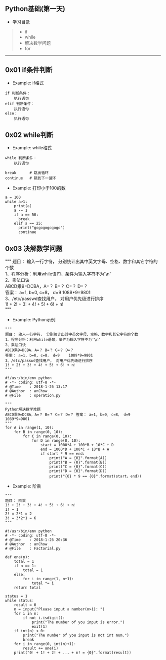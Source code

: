 ## Python基础(第一天)

*  学习目录  
> * if
> * while
> * 解决数学问题
> * for

---
## 0x01 if条件判断
* Example: if格式
```
if 判断条件：
    执行语句
elif 判断条件：
    执行语句
else:
    执行语句
```

## 0x02 while判断  
* Example: while格式
```
while 判断条件：
    执行语句

break      # 跳出循环
continue   # 跳到下一循环
```

* Example: 打印小于100的数
```
a = 100
while a>1:
    print(a)
    a -= 1
    if a == 50:
      break
    elif a == 25:
      print("gogogogogogo")
      continue
```

## 0x03 决解数学问题
"""
题目： 输入一行字符， 分别统计出其中英文字母、空格、数字和其它字符的个数  
1、程序分析：利用while语句，条件为输入字符不为'\n'  
2、乘法口诀  
ABCD乘9=DCBA，A=？ B=？ C=？ D=？  
答案： a=1, b=0, c=8， d=9    1089*9=9801  
3、/etc/passwd查找用户， 对用户优先级进行排序  
1! + 2! + 3! + 4! + 5! + 6! + n!  
"""

* Example: Python示例  
```
"""
题目： 输入一行字符， 分别统计出其中英文字母、空格、数字和其它字符的个数
1、程序分析：利用while语句，条件为输入字符不为'\n'
2、乘法口诀
ABCD乘9=DCBA，A=？ B=？ C=？ D=？
答案： a=1, b=0, c=8， d=9    1089*9=9801
3、/etc/passwd查找用户， 对用户优先级进行排序
1! + 2! + 3! + 4! + 5! + 6! + n!
"""

#!/usr/bin/env python
# -*- coding: utf-8 -*-
# @Time    : 2018-1-26 13:17
# @Author  : anChow
# @File    : operation.py

"""
Python解决数学难题
ABCD乘9=DCBA，A=？ B=？ C=？ D=？ 答案： a=1, b=0, c=8， d=9    1089*9=9801
"""
for A in range(1, 10):
    for B in range(0, 10):
        for C in range(0, 10):
            for D in range(0, 10):
                start = 1000*A + 100*B + 10*C + D
                end = 1000*D + 100*C + 10*B + A
                if start * 9 == end:
                    print("A = {0}".format(A))
                    print("B = {0}".format(B))
                    print("C = {0}".format(C))
                    print("D = {0}".format(D))
                    print("{0} * 9 == {0}".format(start，end))
```

* Example: 阶乘
```
"""
题目： 阶乘
1! + 2! + 3! + 4! + 5! + 6! + n!
1! = 1
2! = 2*1 = 2
3! = 3*2*1 = 6
"""

#!/usr/bin/env python
# -*- coding: utf-8 -*-
# @Time    : 2018-1-26 20:36
# @Author  : anChow
# @File    : Factorial.py

def one(n):
    total = 1
    if n == 1:
        total = 1
    else:
        for i in range(1, n+1):
            total *= i
    return total

status = 1
while status:
    result = 0
    n = input("Please input a number(n>1): ")
    for i in n:
        if not i.isdigit():
            print("The number of you input is error.")
            exit(1)
    if int(n) < 0:
        print("The number of you input is not int num.")
        break
    for i in range(0, int(n)+1):
        result += one(i)
    print("0! + 1! + 2! + ... + n! = {0}".format(result))
```
